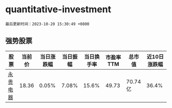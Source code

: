 # quantitative-investment

`最后更新时间：2023-10-20 15:30:49 +0800`

## 强势股票

|股票|当前价|当日涨跌幅|当日振幅|当日换手率|市盈率TTM|总市值|近10日涨跌幅|
|----|----|----|----|----|----|----|----|
|[永贵电器](https://xueqiu.com/S/SZ300351)|18.36|0.05%|7.08%|15.6%|49.73|70.74亿|36.4%|

